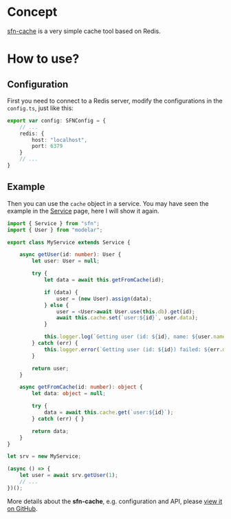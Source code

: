 # Concept

[sfn-cache](https://github.com/hyurl/sfn-cache) is a very simple cache tool 
based on Redis.

# How to use?

## Configuration

First you need to connect to a Redis server, modify the configurations in the 
`config.ts`, just like this:

```typescript
export var config: SFNConfig = {
    // ...
    redis: {
        host: "localhost",
        port: 6379
    }
    // ...
}
```

## Example

Then you can use the `cache` object in a service. You may have seen the 
example in the [Service](./service) page, here I will show it again.

```typescript
import { Service } from "sfn";
import { User } from "modelar";

export class MyService extends Service {

    async getUser(id: number): User {
        let user: User = null;

        try {
            let data = await this.getFromCache(id);

            if (data) {
                user = (new User).assign(data);
            } else {
                user = <User>await User.use(this.db).get(id);
                await this.cache.set(`user:${id}`, user.data);
            }

            this.logger.log(`Getting user (id: ${id}, name: ${user.name}) succeed.`);
        } catch (err) {
            this.logger.error(`Getting user (id: ${id}) failed: ${err.message}.`);
        }

        return user;
    }

    async getFromCache(id: number): object {
        let data: object = null;

        try {
            data = await this.cache.get(`user:${id}`);
        } catch (err) { }

        return data;
    }
}

let srv = new MyService;

(async () => {
    let user = await srv.getUser(1);
    // ...
})();
```

More details about the **sfn-cache**, e.g. configuration and API, please 
[view it on GitHub](https://github.com/hyurl/sfn-cache).